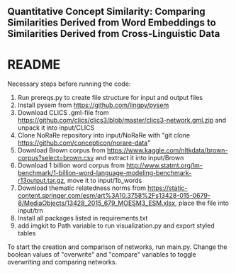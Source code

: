 ## Quantitative Concept Similarity: Comparing Similarities Derived from Word Embeddings to Similarities Derived from Cross-Linguistic Data

# README 

Necessary steps before running the code: 

1. Run prereqs.py to create file structure for input and output files 
2. Install pysem from https://github.com/lingpy/pysem
3. Download CLICS .gml-file from https://github.com/clics/clics3/blob/master/clics3-network.gml.zip and unpack it into input/CLICS
4. Clone NoRaRe repository into input/NoRaRe with "git clone https://github.com/concepticon/norare-data"
5. Download Brown corpus from https://www.kaggle.com/nltkdata/brown-corpus?select=brown.csv and extract it into input/Brown
6. Download 1 billion word corpus from http://www.statmt.org/lm-benchmark/1-billion-word-language-modeling-benchmark-r13output.tar.gz, move it to input/1b_words
7. Download thematic relatedness norms from https://static-content.springer.com/esm/art%3A10.3758%2Fs13428-015-0679-8/MediaObjects/13428_2015_679_MOESM3_ESM.xlsx, place the file into input/trn
8. Install all packages listed in requirements.txt
9. add imgkit to Path variable to run visualization.py and export styled tables 

To start the creation and comparison of networks, run main.py. Change the boolean values of "overwrite" and "compare" variables to toggle overwriting and comparing networks.

